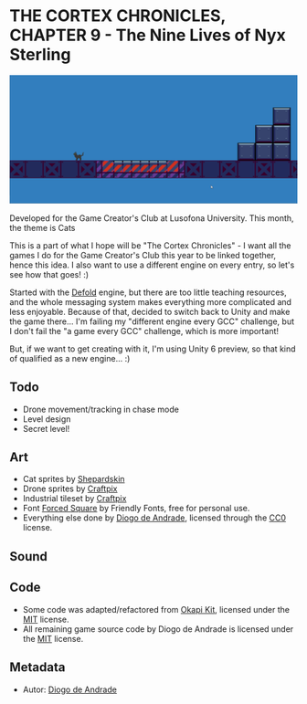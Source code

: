 # THE CORTEX CHRONICLES, CHAPTER 9 - The Nine Lives of Nyx Sterling

![GameScreenshot](screenshots/cat_game.gif)

Developed for the Game Creator's Club at Lusofona University.
This month, the theme is Cats

This is a part of what I hope will be "The Cortex Chronicles" - I want all the games I do for the Game Creator's Club this year to be linked together, hence this idea.
I also want to use a different engine on every entry, so let's see how that goes! :)

Started with the [Defold](https://defold.com/) engine, but there are too little teaching resources, and the whole messaging system makes everything more complicated and less enjoyable.
Because of that, decided to switch back to Unity and make the game there... I'm failing my "different engine every GCC" challenge, but I don't fail the "a game every GCC" challenge, which is more important! 

But, if we want to get creating with it, I'm using Unity 6 preview, so that kind of qualified as a new engine... :)

## Todo

* Drone movement/tracking in chase mode
* Level design
* Secret level!

## Art

- Cat sprites by [Shepardskin](https://opengameart.org/users/shepardskin)
- Drone sprites by [Craftpix]
- Industrial tileset by [Craftpix]
- Font [Forced Square] by Friendly Fonts, free for personal use.
- Everything else done by [Diogo de Andrade], licensed through the [CC0] license.

## Sound

## Code

- Some code was adapted/refactored from [Okapi Kit], licensed under the [MIT] license.
- All remaining game source code by Diogo de Andrade is licensed under the [MIT] license.

## Metadata

- Autor: [Diogo de Andrade]

[Diogo de Andrade]:https://github.com/DiogoDeAndrade
[CC0]:https://creativecommons.org/publicdomain/zero/1.0/
[CC-BY 3.0]:https://creativecommons.org/licenses/by/3.0/
[CC-BY-SA 4.0]:http://creativecommons.org/licenses/by-sa/4.0/
[MIT]:LICENSE
[Craftpix]:https://craftpix.net
[Okapi Kit]:https://github.com/VideojogosLusofona/OkapiKit
[Forced Square]:https://www.dafont.com/pt/forced-square.font